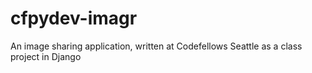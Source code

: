 cfpydev-imagr
=============

An image sharing application, written at Codefellows Seattle as a class project in Django
